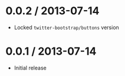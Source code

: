 
0.0.2 / 2013-07-14
==================

 * Locked `twitter-bootstrap/buttons` version

0.0.1 / 2013-07-14
==================

 * Initial release
